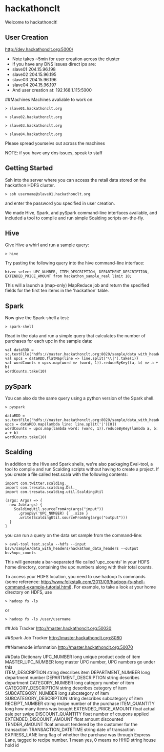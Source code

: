 hackathonclt
============

Welcome to hackathonclt!

## User Creation
http://dev.hackathonclt.org:5000/
- Note takes ~5min for user creation across the cluster
- If you have any DNS issues direct ips are:
- slave01 204.15.96.198
- slave02 204.15.96.195
- slave03 204.15.96.196
- slave04 204.15.96.197
- And user creation at: 192.168.1.115:5000



##Machines
Machines avaliable to work on:

    > slave01.hackathonclt.org

    > slave02.hackathonclt.org

    > slave03.hackathonclt.org

    > slave04.hackathonclt.org

Please spread yourselvs out across the machines

NOTE: if you have any dns issues, speak to staff

## Getting Started

Ssh into the server where you can access the retail data stored on the hackathon HDFS cluster.

    > ssh username@slave01.hackathonclt.org

and enter the password you specified in user creation.

We made Hive, Spark, and pySpark command-line interfaces available, and included a tool to compile and run simple Scalding scripts on-the-fly.

## Hive

Give Hive a whirl and run a sample query:

    > hive

Try pasting the following query into the hive command-line interface:

    hive> select UPC_NUMBER, ITEM_DESCRIPTION, DEPARTMENT_DESCRIPTION, EXTENDED_PRICE_AMOUNT from hackathon_sample_real limit 10;

This will a launch a (map-only) MapReduce job and return the specified fields for the first ten items in the 'hackathon' table.

## Spark

Now give the Spark-shell a test:

    > spark-shell

Read in the data and run a simple query that calculates the number of purchases for each upc in the sample data:

    val dataRDD = sc.textFile("hdfs://master.hackathonclt.org:8020/sample/data_with_headers/hackathon_data_headers")
    val upcs = dataRDD.flatMap(line => line.split("\\|").take(1))
    val wordCounts = upcs.map(word => (word, 1)).reduceByKey((a, b) => a + b)
    wordCounts.take(10)

## pySpark

You can also do the same query using a python version of the Spark shell.

    > pyspark

    dataRDD = sc.textFile("hdfs://master.hackathonclt.org:8020/sample/data_with_headers/hackathon_data_headers")
    upcs = dataRDD.map(lambda line: line.split('|')[0])
    wordCounts = upcs.map(lambda word: (word, 1)).reduceByKey(lambda a, b: a + b)
    wordCounts.take(10)


## Scalding

In addition to the Hive and Spark shells, we're also packaging Eval-tool, a tool to compile and run Scalding scripts without having to create a project. If you create a file called test.scala with the following contents:

    import com.twitter.scalding._
    import com.tresata.scalding.Dsl._
    import com.tresata.scalding.util.ScaldingUtil

    (args: Args) => {
      new Job(args) {
        ScaldingUtil.sourceFromArg(args("input"))
          .groupBy('UPC_NUMBER) { _.size }
          .write(ScaldingUtil.sourceFromArg(args("output")))
      }
    }

you can run a query on the data set sample from the command-line:

    > eval-tool test.scala --hdfs --input bsv%/sample/data_with_headers/hackathon_data_headers --output bsv%upc_counts

This will generate a bar-separated file called 'upc_counts' in your HDFS home directory, containing the upc numbers along with their total counts.

To access your HDFS location, you need to use hadoop fs commands (some reference: http://www.folkstalk.com/2013/09/hadoop-fs-shell-command-example-tutorial.html). For example, to take a look at your home directory on HDFS, use

    > hadoop fs -ls

or

    > hadoop fs -ls /user/username

##Job Tracker
http://master.hackathonclt.org:50030

##Spark Job Tracker
http://master.hackathonclt.org:8080

##Namenode information
http://master.hackathonclt.org:50070

##Data Dictionary
    UPC_NUMBER                      long    unique product code of item
    MASTER_UPC_NUMBER               long    master UPC number, UPC numbers go under this  
    ITEM_DESCRIPTION                string  describes item
    DEPARTMENT_NUMBER               long    department number
    DEPARTMENT_DESCRIPTION          string  describes department
    CATEGORY_NUMBER                 long    category number of item
    CATEGORY_DESCRIPTION            string  describes category of item
    SUBCATEGORY_NUMBER              long    subcategory of item
    SUBCATEGORY_DESCRIPTION         string  describes subcategory of item
    RECEIPT_NUMBER                  string  recipe number of the purchase
    ITEM_QUANTITY                   long    how many items was bought
    EXTENDED_PRICE_AMOUNT           float   actual sale per swipe
    DISCOUNT_QUANTITY               float   number of coupons applied
    EXTENDED_DISCOUNT_AMOUNT        float   amount discounted
    TENDER_AMOUNT                   float   amount tendered by the customer for the transaction
    TRANSACTION_DATETIME            string  date of transaction
    EXPRESS_LANE                    long     flag of whether the purchase was through Express Lane, tagged to recipe number. 1 mean yes, 0 means no
    HHID                            string  house hold id 
